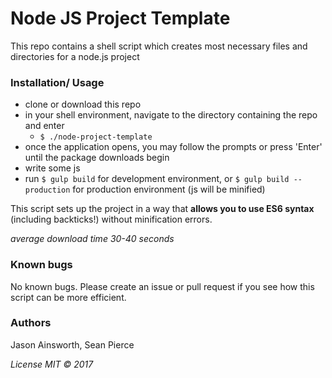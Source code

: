# Node JS Project Template

This repo contains a shell script which creates most necessary files and directories for a node.js project

### Installation/ Usage
* clone or download this repo
* in your shell environment, navigate to the directory containing the repo and enter
    * `$ ./node-project-template`
* once the application opens, you may follow the prompts or press 'Enter' until the package downloads begin
* write some js
* run `$ gulp build` for development environment, or `$ gulp build --production` for production environment (js will be minified)

This script sets up the project in a way that **allows you to use ES6 syntax** (including backticks!) without minification errors.

_average download time 30-40 seconds_

### Known bugs
No known bugs. Please create an issue or pull request if you see how this script can be more efficient.

### Authors
Jason Ainsworth, Sean Pierce  

_License MIT &copy; 2017_
